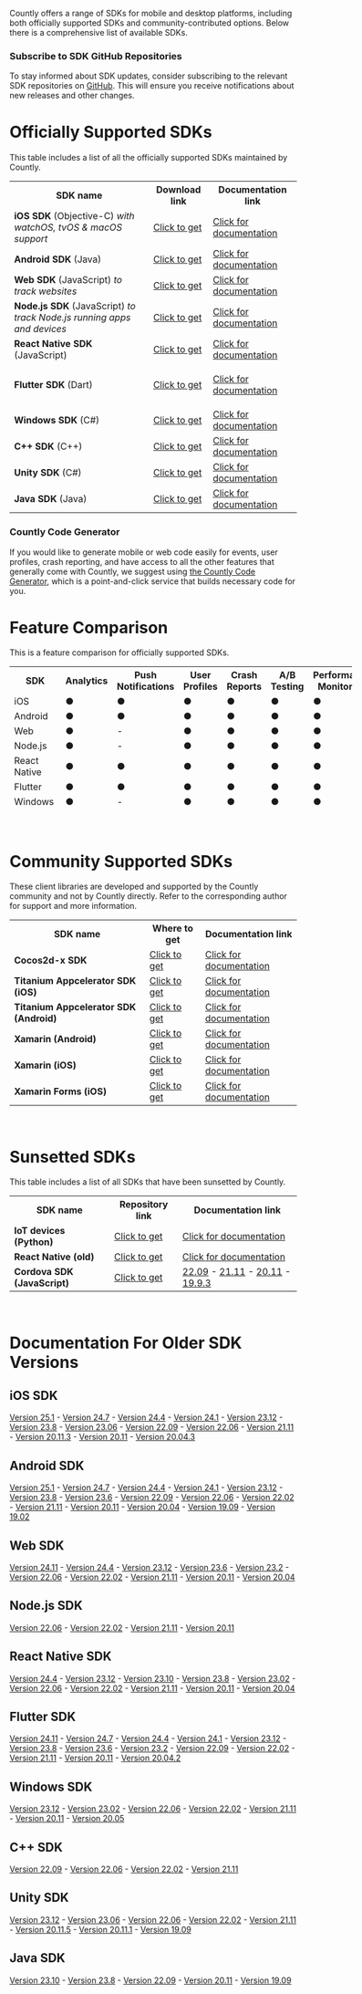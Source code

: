 <p>
  Countly offers a range of SDKs for mobile and desktop platforms, including both
  officially supported SDKs and community-contributed options. Below there is a
  comprehensive list of available SDKs.
</p>
<div class="callout callout--info">
  <h3 id="h_01H9QCP8G5XEZFKXAFSTECCDWD" class="callout__title">Subscribe to SDK GitHub Repositories</h3>
  <p>
    To stay informed about SDK updates, consider subscribing to the relevant
    SDK repositories on
    <a href="http://github.com/countly" target="_blank" rel="noopener noreferrer">GitHub</a>.
    This will ensure you receive notifications about new releases and other changes.
  </p>
</div>
<h1 id="h_01H9QCP8G5Y9PZJGERZ4XWYDY9">Officially Supported SDKs</h1>
<p>
  <span style="font-weight: 400;">This table includes a list of all the officially supported SDKs maintained by Countly.</span>
</p>
<table>
  <tbody>
    <tr>
      <th>SDK name</th>
      <th>Download link</th>
      <th>Documentation link</th>
    </tr>
    <tr>
      <td>
        <strong>iOS SDK</strong> (Objective-C)
        <em>with watchOS, tvOS &amp; macOS support</em>
      </td>
      <td>
        <a href="https://github.com/Countly/countly-sdk-ios" target="_blank" rel="noopener noreferrer">Click to get</a>
      </td>
      <td>
        <a href="/hc/en-us/articles/360037753511" target="_blank" rel="noopener noreferrer">Click for documentation</a>
      </td>
    </tr>
    <tr>
      <td>
        <strong>Android SDK</strong> (Java)
      </td>
      <td>
        <a href="https://github.com/Countly/countly-sdk-android" target="_blank" rel="noopener noreferrer">Click to get</a>
      </td>
      <td>
        <a href="/hc/en-us/articles/360037754031" target="_blank" rel="noopener">Click for documentation</a>
      </td>
    </tr>
    <tr>
      <td>
        <strong>Web SDK</strong> (JavaScript) <em>to track websites</em>
      </td>
      <td>
        <a href="https://github.com/Countly/countly-sdk-web" target="_blank" rel="noopener noreferrer">Click to get</a>
      </td>
      <td>
        <a href="/hc/en-us/articles/360037441932" target="_blank" rel="noopener noreferrer">Click for documentation</a>
      </td>
    </tr>
    <tr>
      <td>
        <strong>Node.js SDK</strong> (JavaScript)
        <em>to track Node.js running apps and devices</em>
      </td>
      <td>
        <a href="https://github.com/Countly/countly-sdk-nodejs" target="_blank" rel="noopener noreferrer">Click to get</a>
      </td>
      <td>
        <a href="/hc/en-us/articles/360037442892" target="_blank" rel="noopener noreferrer">Click for documentation</a>
      </td>
    </tr>
    <tr>
      <td>
        <strong>React Native SDK</strong> (JavaScript)
      </td>
      <td>
        <a href="https://github.com/Countly/countly-sdk-react-native-bridge" target="_blank" rel="noopener noreferrer">Click to get</a>
      </td>
      <td>
        <a href="/hc/en-us/articles/360037813231" target="_blank" rel="noopener noreferrer">Click for documentation</a>
      </td>
    </tr>
    <tr>
      <td>
        <strong>Flutter SDK</strong> (Dart)
      </td>
      <td>
        <a href="https://github.com/Countly/countly-sdk-flutter-bridge" target="_blank" rel="noopener noreferrer">Click to get</a>
      </td>
      <td>
        <p>
          <a href="/hc/en-us/articles/360037944212" target="_blank" rel="noopener noreferrer">Click for documentation</a>
        </p>
      </td>
    </tr>
    <tr>
      <td>
        <strong>Windows SDK</strong> (C#)
      </td>
      <td>
        <a href="https://github.com/Countly/countly-sdk-windows" target="_blank" rel="noopener noreferrer">Click to get</a>
      </td>
      <td>
        <a href="/hc/en-us/articles/360037754691" target="_blank" rel="noopener noreferrer">Click for documentation</a>
      </td>
    </tr>
    <tr>
      <td>
        <strong>C++ SDK</strong> (C++)
      </td>
      <td>
        <a href="http://github.com/countly/countly-sdk-cpp" target="_blank" rel="noopener noreferrer">Click to get</a>
      </td>
      <td>
        <a href="/hc/en-us/articles/4416163384857" target="_blank" rel="noopener noreferrer">Click for documentation</a>
      </td>
    </tr>
    <tr>
      <td>
        <strong>Unity SDK</strong> (C#)
      </td>
      <td>
        <a href="http://github.com/countly/countly-sdk-unity" target="_blank" rel="noopener noreferrer">Click to get</a>
      </td>
      <td>
        <a href="/hc/en-us/articles/360037813851" target="_blank" rel="noopener noreferrer">Click for documentation</a>
      </td>
    </tr>
    <tr>
      <td>
        <strong>Java SDK </strong>(Java)
      </td>
      <td>
        <a href="https://github.com/Countly/countly-sdk-java" target="_blank" rel="noopener noreferrer">Click to get</a>
      </td>
      <td>
        <a href="/hc/en-us/articles/360037813891" target="_blank" rel="noopener noreferrer">Click for documentation</a>
      </td>
    </tr>
  </tbody>
</table>
<div class="callout callout--info">
  <h3 id="h_01H9QCP8G5N0RHTYQGCFC86B27" class="callout__title">Countly Code Generator</h3>
  <p>
    If you would like to generate mobile or web code easily for events, user
    profiles, crash reporting, and have access to all the other features that
    generally come with Countly, we suggest using
    <a href="https://countly.github.io/countly-code-generator" target="_blank" rel="noopener noreferrer">the Countly Code Generator</a>,
    which is a point-and-click service that builds necessary code for you.
  </p>
</div>
<h1 id="h_01H9QCP8G52MSJGQZCFGV0HMWM">Feature Comparison</h1>
<p>This is a feature comparison for officially supported SDKs.</p>
<table style="height: 252px; width: 601px;">
  <tbody>
    <tr style="height: 44px;">
      <th style="width: 143.137px; height: 44px;">SDK</th>
      <th class="wysiwyg-text-align-center" style="width: 71.8px; height: 44px;">Analytics</th>
      <th class="wysiwyg-text-align-center" style="width: 99.975px; height: 44px;">Push Notifications</th>
      <th class="wysiwyg-text-align-center" style="width: 59.925px; height: 44px;">User Profiles</th>
      <th class="wysiwyg-text-align-center" style="width: 61.3px; height: 44px;">Crash Reports</th>
      <th class="wysiwyg-text-align-center" style="width: 58.075px; height: 44px;">A/B Testing</th>
      <th class="wysiwyg-text-align-center" style="width: 100.675px; height: 44px;">Performance Monitoring</th>
      <th class="wysiwyg-text-align-center" style="width: 74.2625px; height: 44px;">Feedback widgets</th>
    </tr>
    <tr style="height: 22px;">
      <td style="width: 135.137px; height: 22px;">iOS</td>
      <td class="wysiwyg-text-align-center" style="width: 63.8px; height: 22px;">
        <span class="wysiwyg-color-green110 wysiwyg-font-size-x-large">●</span>
      </td>
      <td class="wysiwyg-text-align-center" style="width: 91.975px; height: 22px;">
        <span class="wysiwyg-color-green110 wysiwyg-font-size-x-large">●</span>
      </td>
      <td class="wysiwyg-text-align-center" style="width: 51.925px; height: 22px;">
        <span class="wysiwyg-color-green110 wysiwyg-font-size-x-large">●</span>
      </td>
      <td class="wysiwyg-text-align-center" style="width: 53.3px; height: 22px;">
        <span class="wysiwyg-color-green110 wysiwyg-font-size-x-large">●</span>
      </td>
      <td class="wysiwyg-text-align-center" style="width: 50.075px; height: 22px;">
        <span class="wysiwyg-color-green110 wysiwyg-font-size-x-large">●</span>
      </td>
      <td class="wysiwyg-text-align-center" style="width: 92.675px; height: 22px;">
        <span class="wysiwyg-color-green110 wysiwyg-font-size-x-large">●</span>
      </td>
      <td class="wysiwyg-text-align-center" style="width: 66.2625px; height: 22px;">
        <span class="wysiwyg-color-green110 wysiwyg-font-size-x-large">●</span>
      </td>
    </tr>
    <tr style="height: 22px;">
      <td style="width: 135.137px; height: 22px;">Android</td>
      <td class="wysiwyg-text-align-center" style="width: 63.8px; height: 22px;">
        <span class="wysiwyg-color-green110 wysiwyg-font-size-x-large">●</span>
      </td>
      <td class="wysiwyg-text-align-center" style="width: 91.975px; height: 22px;">
        <span class="wysiwyg-color-green110 wysiwyg-font-size-x-large">●</span>
      </td>
      <td class="wysiwyg-text-align-center" style="width: 51.925px; height: 22px;">
        <span class="wysiwyg-color-green110 wysiwyg-font-size-x-large">●</span>
      </td>
      <td class="wysiwyg-text-align-center" style="width: 53.3px; height: 22px;">
        <span class="wysiwyg-color-green110 wysiwyg-font-size-x-large">●</span>
      </td>
      <td class="wysiwyg-text-align-center" style="width: 50.075px; height: 22px;">
        <span class="wysiwyg-color-green110 wysiwyg-font-size-x-large">●</span>
      </td>
      <td class="wysiwyg-text-align-center" style="width: 92.675px; height: 22px;">
        <span class="wysiwyg-color-green110 wysiwyg-font-size-x-large">●</span>
      </td>
      <td class="wysiwyg-text-align-center" style="width: 66.2625px; height: 22px;">
        <span class="wysiwyg-color-green110 wysiwyg-font-size-x-large">●</span>
      </td>
    </tr>
    <tr style="height: 22px;">
      <td style="width: 135.137px; height: 22px;">Web</td>
      <td class="wysiwyg-text-align-center" style="width: 63.8px; height: 22px;">
        <span class="wysiwyg-color-green110 wysiwyg-font-size-x-large">●</span>
      </td>
      <td class="wysiwyg-text-align-center" style="width: 91.975px; height: 22px;">-</td>
      <td class="wysiwyg-text-align-center" style="width: 51.925px; height: 22px;">
        <span class="wysiwyg-color-green110 wysiwyg-font-size-x-large">●</span>
      </td>
      <td class="wysiwyg-text-align-center" style="width: 53.3px; height: 22px;">
        <span class="wysiwyg-color-green110 wysiwyg-font-size-x-large">●</span>
      </td>
      <td class="wysiwyg-text-align-center" style="width: 50.075px; height: 22px;">
        <span class="wysiwyg-color-green110 wysiwyg-font-size-x-large">●</span>
      </td>
      <td class="wysiwyg-text-align-center" style="width: 92.675px; height: 22px;">
        <span class="wysiwyg-color-green110 wysiwyg-font-size-x-large">●</span>
      </td>
      <td class="wysiwyg-text-align-center" style="width: 66.2625px; height: 22px;">
        <span class="wysiwyg-color-green110 wysiwyg-font-size-x-large">●</span>
      </td>
    </tr>
    <tr style="height: 22px;">
      <td style="width: 135.137px; height: 22px;">Node.js</td>
      <td class="wysiwyg-text-align-center" style="width: 63.8px; height: 22px;">
        <span class="wysiwyg-color-green110 wysiwyg-font-size-x-large">●</span>
      </td>
      <td class="wysiwyg-text-align-center" style="width: 91.975px; height: 22px;">-</td>
      <td class="wysiwyg-text-align-center" style="width: 51.925px; height: 22px;">
        <span class="wysiwyg-color-green110 wysiwyg-font-size-x-large">●</span>
      </td>
      <td class="wysiwyg-text-align-center" style="width: 53.3px; height: 22px;">
        <span class="wysiwyg-color-green110 wysiwyg-font-size-x-large">●</span>
      </td>
      <td class="wysiwyg-text-align-center" style="width: 50.075px; height: 22px;">
        <span class="wysiwyg-color-green110 wysiwyg-font-size-x-large">●</span>
      </td>
      <td class="wysiwyg-text-align-center" style="width: 92.675px; height: 22px;">
        <span class="wysiwyg-color-green110 wysiwyg-font-size-x-large">●</span>
      </td>
      <td class="wysiwyg-text-align-center" style="width: 66.2625px; height: 22px;">-</td>
    </tr>
    <tr style="height: 22px;">
      <td style="width: 135.137px; height: 22px;">React Native</td>
      <td class="wysiwyg-text-align-center" style="width: 63.8px; height: 22px;">
        <span class="wysiwyg-color-green110 wysiwyg-font-size-x-large">●</span>
      </td>
      <td class="wysiwyg-text-align-center" style="width: 91.975px; height: 22px;">
        <span class="wysiwyg-color-green110 wysiwyg-font-size-x-large">●</span>
      </td>
      <td class="wysiwyg-text-align-center" style="width: 51.925px; height: 22px;">
        <span class="wysiwyg-color-green110 wysiwyg-font-size-x-large">●</span>
      </td>
      <td class="wysiwyg-text-align-center" style="width: 53.3px; height: 22px;">
        <span class="wysiwyg-color-green110 wysiwyg-font-size-x-large">●</span>
      </td>
      <td class="wysiwyg-text-align-center" style="width: 50.075px; height: 22px;">
        <span class="wysiwyg-color-green110 wysiwyg-font-size-x-large">●</span>
      </td>
      <td class="wysiwyg-text-align-center" style="width: 92.675px; height: 22px;">
        <span class="wysiwyg-color-green110 wysiwyg-font-size-x-large">●</span>
      </td>
      <td class="wysiwyg-text-align-center" style="width: 66.2625px; height: 22px;">
        <span class="wysiwyg-color-green110 wysiwyg-font-size-x-large">●</span>
      </td>
    </tr>
    <tr style="height: 22px;">
      <td style="width: 135.137px; height: 22px;">Flutter</td>
      <td class="wysiwyg-text-align-center" style="width: 63.8px; height: 22px;">
        <span class="wysiwyg-color-green110 wysiwyg-font-size-x-large">●</span>
      </td>
      <td class="wysiwyg-text-align-center" style="width: 91.975px; height: 22px;">
        <span class="wysiwyg-color-green110 wysiwyg-font-size-x-large">●</span>
      </td>
      <td class="wysiwyg-text-align-center" style="width: 51.925px; height: 22px;">
        <span class="wysiwyg-color-green110 wysiwyg-font-size-x-large">●</span>
      </td>
      <td class="wysiwyg-text-align-center" style="width: 53.3px; height: 22px;">
        <span class="wysiwyg-color-green110 wysiwyg-font-size-x-large">●</span>
      </td>
      <td class="wysiwyg-text-align-center" style="width: 50.075px; height: 22px;">
        <span class="wysiwyg-color-green110 wysiwyg-font-size-x-large">●</span>
      </td>
      <td class="wysiwyg-text-align-center" style="width: 92.675px; height: 22px;">
        <span class="wysiwyg-color-green110 wysiwyg-font-size-x-large">●</span>
      </td>
      <td class="wysiwyg-text-align-center" style="width: 66.2625px; height: 22px;">
        <span class="wysiwyg-color-green110 wysiwyg-font-size-x-large">●</span>
      </td>
    </tr>
    <tr style="height: 22px;">
      <td style="width: 135.137px; height: 22px;">Windows&nbsp;</td>
      <td class="wysiwyg-text-align-center" style="width: 63.8px; height: 22px;">
        <span class="wysiwyg-color-green110 wysiwyg-font-size-x-large">●</span>
      </td>
      <td class="wysiwyg-text-align-center" style="width: 91.975px; height: 22px;">-</td>
      <td class="wysiwyg-text-align-center" style="width: 51.925px; height: 22px;">
        <span class="wysiwyg-color-green110 wysiwyg-font-size-x-large">●</span>
      </td>
      <td class="wysiwyg-text-align-center" style="width: 53.3px; height: 22px;">
        <span class="wysiwyg-color-green110 wysiwyg-font-size-x-large">●</span>
      </td>
      <td class="wysiwyg-text-align-center" style="width: 50.075px; height: 22px;">
        <span class="wysiwyg-font-size-x-large wysiwyg-color-red110">●</span>
      </td>
      <td class="wysiwyg-text-align-center" style="width: 92.675px; height: 22px;">
        <span class="wysiwyg-font-size-x-large wysiwyg-color-red110">●</span>
      </td>
      <td class="wysiwyg-text-align-center" style="width: 66.2625px; height: 22px;">
        <span class="wysiwyg-font-size-x-large wysiwyg-color-red110">●</span>
      </td>
    </tr>
    <tr style="height: 22px;">
      <td style="width: 135.137px; height: 22px;">C++</td>
      <td class="wysiwyg-text-align-center" style="width: 63.8px; height: 22px;">
        <span class="wysiwyg-color-green110 wysiwyg-font-size-x-large">●</span>
      </td>
      <td class="wysiwyg-text-align-center" style="width: 91.975px; height: 22px;">-</td>
      <td class="wysiwyg-text-align-center" style="width: 51.925px; height: 22px;">
        <span class="wysiwyg-color-green110 wysiwyg-font-size-x-large">●</span>
      </td>
      <td class="wysiwyg-text-align-center" style="width: 53.3px; height: 22px;">
        <span class="wysiwyg-font-size-x-large wysiwyg-color-red110">●</span>
      </td>
      <td class="wysiwyg-text-align-center" style="width: 50.075px; height: 22px;">
        <span class="wysiwyg-color-green110 wysiwyg-font-size-x-large">●</span>
      </td>
      <td class="wysiwyg-text-align-center" style="width: 92.675px; height: 22px;">
        <span class="wysiwyg-font-size-x-large wysiwyg-color-red110">●</span>
      </td>
      <td class="wysiwyg-text-align-center" style="width: 66.2625px; height: 22px;">
        <span class="wysiwyg-font-size-x-large wysiwyg-color-red110">●</span>
      </td>
    </tr>
    <tr style="height: 10px;">
      <td style="width: 135.137px; height: 10px;">Unity</td>
      <td class="wysiwyg-text-align-center" style="width: 63.8px; height: 10px;">
        <span class="wysiwyg-color-green110 wysiwyg-font-size-x-large">●</span>
      </td>
      <td class="wysiwyg-text-align-center" style="width: 91.975px; height: 10px;">
        <span class="wysiwyg-color-green110 wysiwyg-font-size-x-large">●</span>
      </td>
      <td class="wysiwyg-text-align-center" style="width: 51.925px; height: 10px;">
        <span class="wysiwyg-color-green110 wysiwyg-font-size-x-large">●</span>
      </td>
      <td class="wysiwyg-text-align-center" style="width: 53.3px; height: 10px;">
        <span class="wysiwyg-color-green110 wysiwyg-font-size-x-large">●</span>
      </td>
      <td class="wysiwyg-text-align-center" style="width: 50.075px; height: 10px;">
        <span class="wysiwyg-color-green110 wysiwyg-font-size-x-large">●</span>
      </td>
      <td class="wysiwyg-text-align-center" style="width: 92.675px; height: 10px;">
        <span class="wysiwyg-font-size-x-large wysiwyg-color-red110">●</span>
      </td>
      <td class="wysiwyg-text-align-center" style="width: 66.2625px; height: 10px;">
        <span class="wysiwyg-font-size-x-large wysiwyg-color-red110">●</span>
      </td>
    </tr>
    <tr>
      <td style="width: 135.137px;">Java</td>
      <td class="wysiwyg-text-align-center" style="width: 63.8px;">
        <span class="wysiwyg-color-green110 wysiwyg-font-size-x-large">●</span>
      </td>
      <td class="wysiwyg-text-align-center" style="width: 91.975px; height: 22px;">-</td>
      <td class="wysiwyg-text-align-center" style="width: 51.925px;">
        <span class="wysiwyg-color-green110 wysiwyg-font-size-x-large">●</span>
      </td>
      <td class="wysiwyg-text-align-center" style="width: 53.3px;">
        <span class="wysiwyg-color-green110 wysiwyg-font-size-x-large">●</span>
      </td>
      <td class="wysiwyg-text-align-center" style="width: 50.075px;">
        <span class="wysiwyg-color-green110 wysiwyg-font-size-x-large">●</span>
      </td>
      <td class="wysiwyg-text-align-center" style="width: 92.675px;">
        <span class="wysiwyg-font-size-x-large wysiwyg-color-red110">●</span>
      </td>
      <td class="wysiwyg-text-align-center" style="width: 66.2625px;">
        <span class="wysiwyg-color-green110 wysiwyg-font-size-x-large">●</span>
      </td>
    </tr>
  </tbody>
</table>
<p>&nbsp;</p>
<!--Added for better spacing-->
<h1 id="h_01H9QCP8G6Z1ACAFCM1FVHC033">Community Supported SDKs</h1>
<p>
  <span>These client libraries are developed and supported by the Countly community and not by Countly directly. Refer to the corresponding author for support and more information.</span>
</p>
<table>
  <tbody>
    <tr>
      <th style="width: 302.641px;">SDK name</th>
      <th style="width: 102.359px;">Where to get</th>
      <th style="width: 175.109px;">Documentation link</th>
    </tr>
    <tr>
      <td style="width: 294.641px;">
        <strong>Cocos2d-x SDK</strong>
      </td>
      <td style="width: 94.3594px;">
        <a href="https://github.com/shadow0162/countly-sdk-cocos2d-x" target="_blank" rel="noopener">Click to get</a>
      </td>
      <td style="width: 167.109px;">
        <a href="/hc/en-us/articles/360038883751" target="_blank" rel="noopener">Click for documentation</a>
      </td>
    </tr>
    <tr>
      <td style="width: 294.641px;">
        <strong>Titanium Appcelerator SDK (iOS)</strong>
      </td>
      <td style="width: 94.3594px;">
        <a href="https://github.com/dieskim/countly-sdk-appcelerator-titanium-ios" target="_blank" rel="noopener">Click to get</a>
      </td>
      <td style="width: 167.109px;">
        <a href="https://github.com/dieskim/countly-sdk-appcelerator-titanium-ios#readme" target="_blank" rel="noopener">Click for documentation</a>
      </td>
    </tr>
    <tr>
      <td style="width: 294.641px;">
        <strong>Titanium Appcelerator SDK (Android)</strong>
      </td>
      <td style="width: 94.3594px;">
        <a href="https://github.com/dieskim/countly-sdk-appcelerator-titanium-android" target="_blank" rel="noopener">Click to get</a>
      </td>
      <td style="width: 167.109px;">
        <a href="https://github.com/dieskim/countly-sdk-appcelerator-titanium-android#readme" target="_blank" rel="noopener">Click for documentation</a>
      </td>
    </tr>
    <tr>
      <td style="width: 294.641px;">
        <strong>Xamarin (Android)</strong>
      </td>
      <td style="width: 94.3594px;">
        <a href="https://www.nuget.org/packages/CountlySDK.Xamarin.Android" target="_blank" rel="noopener">Click to get</a>
      </td>
      <td style="width: 167.109px;">
        <a href="/hc/en-us/articles/360037813691" target="_blank" rel="noopener">Click for documentation</a>
      </td>
    </tr>
    <tr>
      <td style="width: 294.641px;">
        <strong>Xamarin (iOS)</strong>
      </td>
      <td style="width: 94.3594px;">
        <a href="https://www.nuget.org/packages/CountlySDK.Xamarin.iOS" target="_blank" rel="noopener">Click to get</a>
      </td>
      <td style="width: 167.109px;">
        <a href="/hc/en-us/articles/360037443392" target="_blank" rel="noopener">Click for documentation</a>
      </td>
    </tr>
    <tr>
      <td style="width: 294.641px;">
        <strong>Xamarin Forms (iOS)</strong>
      </td>
      <td style="width: 94.3594px;">
        <a href="https://www.nuget.org/packages?q=countly" target="_blank" rel="noopener">Click to get</a>
      </td>
      <td style="width: 167.109px;">
        <a href="/hc/en-us/articles/360037813331" target="_blank" rel="noopener">Click for documentation</a>
      </td>
    </tr>
  </tbody>
</table>
<p>&nbsp;</p>
<!--Added for better spacing-->
<h1 id="h_01H9QCP8G7TB440TY569TKZRMG">Sunsetted SDKs</h1>
<p>
  <span style="font-weight: 400;">This table includes a list of all SDKs that have been sunsetted by Countly.</span>
</p>
<table>
  <tbody>
    <tr>
      <th>SDK name</th>
      <th>Repository link</th>
      <th>Documentation link</th>
    </tr>
    <tr>
      <td>
        <strong>IoT devices (Python)</strong>
      </td>
      <td>
        <a href="https://github.com/Countly/countly-sdk-iot-python" target="_blank" rel="noopener">Click to get</a>
      </td>
      <td>
        <a href="/hc/en-us/articles/360037442772" target="_blank" rel="noopener">Click for documentation</a>
      </td>
    </tr>
    <tr>
      <td>
        <strong>React Native (old)</strong>
      </td>
      <td>
        <a href="https://github.com/Countly/countly-sdk-react-native" target="_blank" rel="noopener">Click to get</a>
      </td>
      <td>
        <a href="/hc/en-us/articles/360037443012" target="_blank" rel="noopener">Click for documentation</a>
      </td>
    </tr>
    <tr>
      <td>
        <strong>Cordova SDK (JavaScript)</strong>
      </td>
      <td>
        <a href="https://github.com/Countly/countly-sdk-cordova" target="_blank" rel="noopener">Click to get</a>
      </td>
      <td>
        <a href="/hc/en-us/articles/360037813011" target="_blank" rel="noopener">22.09</a>
        -
        <a href="/hc/en-us/articles/15669961053721" target="_blank" rel="noopener">21.11</a>
        -
        <a href="/hc/en-us/articles/7019114935961" target="_blank" rel="noopener">20.11</a>
        -
        <a href="/hc/en-us/articles/900004883663" target="_blank" rel="noopener">19.9.3</a>
      </td>
    </tr>
  </tbody>
</table>
<p>&nbsp;</p>
<!--Added for better spacing-->
<h1 id="h_01H9QCP8G72897X5YK7YMZAZ8K">Documentation For Older SDK Versions</h1>
<h2 id="h_01H9QCP8G7Y97Y1T51TGGNDMNP">iOS SDK</h2>
<p>
  <a href="/hc/en-us/articles/19627972441500" target="_blank" rel="noopener">Version 25.1</a>
  -
  <a href="/hc/en-us/articles/18155738523292" target="_blank" rel="noopener">Version 24.7</a>
  -
  <a href="/hc/en-us/articles/34585282246553" target="_blank" rel="noopener">Version 24.4</a>
  -
  <a href="/hc/en-us/articles/30852863549849" target="_blank" rel="noopener">Version 24.1</a>
  -
  <a href="/hc/en-us/articles/28072779184921" target="_blank" rel="noopener">Version 23.12</a>
  -
  <a href="/hc/en-us/articles/26447578557465" target="_blank" rel="noopener">Version 23.8</a>
  -
  <a href="/hc/en-us/articles/23224275572121" target="_blank" rel="noopener">Version 23.06</a>
  -
  <a href="/hc/en-us/articles/15917842316313" target="_blank" rel="noopener">Version 22.09</a>
  -
  <a href="/hc/en-us/articles/13896615805337" target="_blank" rel="noopener">Version 22.06</a>
  -
  <a href="/hc/en-us/articles/10017895289625" target="_blank" rel="noopener">Version 21.11</a>
  -
  <a href="/hc/en-us/articles/4410229126809" target="_blank" rel="noopener">Version 20.11.3</a>
  -
  <a href="/hc/en-us/articles/900004099706" target="_blank" rel="noopener">Version 20.11</a>
  -
  <a href="/hc/en-us/articles/900004398263" target="_blank" rel="noopener">Version 20.04.3</a>
</p>
<h2 id="h_01H9QCP8G73H5RWXFK9P9W6F7Q">Android SDK</h2>
<p>
  <a href="/hc/en-us/articles/19627885653276" target="_blank" rel="noopener">Version 25.1</a>
  -
  <a href="/hc/en-us/articles/18156925767068" target="_blank" rel="noopener">Version 24.7</a>
  -
  <a href="/hc/en-us/articles/34483587332121" target="_blank" rel="noopener">Version 24.4</a>
  -
  <a href="/hc/en-us/articles/30761919688729" target="_blank" rel="noopener">Version 24.1</a>
  -
  <a href="/hc/en-us/articles/27948910269465" target="_blank" rel="noopener">Version 23.12</a>
  -
  <a href="/hc/en-us/articles/26446610705049" target="_blank" rel="noopener">Version 23.8</a>
  -
  <a href="/hc/en-us/articles/23228065459353" target="_blank" rel="noopener">Version 23.6</a>
  -
  <a href="/hc/en-us/articles/20128936020633" target="_blank" rel="noopener">Version 22.09</a>
  -
  <a href="/hc/en-us/articles/15806696414745" target="_blank" rel="noopener">Version 22.06</a>
  -
  <a href="/hc/en-us/articles/11104014467737" target="_blank" rel="noopener">Version 22.02</a>
  -
  <a href="/hc/en-us/articles/11104063417241" target="_blank" rel="noopener">Version 21.11</a>
  -
  <a href="/hc/en-us/articles/4409196247065" target="_blank" rel="noopener">Version 20.11</a>
  -
  <a href="/hc/en-us/articles/900004313263" target="_blank" rel="noopener">Version 20.04</a>
  -
  <a href="/hc/en-us/articles/360038978452" target="_blank" rel="noopener">Version 19.09</a>
  -
  <a href="/hc/en-us/articles/360038842151" target="_blank" rel="noopener">Version 19.02</a>
</p>
<h2 id="h_01H9QCP8G7V4S0SS317HRT5XN8">Web SDK</h2>
<p>
  <a href="/hc/en-us/articles/18319247815196" target="_blank" rel="noopener noreferrer">Version 24.11</a>
  -
  <a href="/hc/en-us/articles/16876291962012" target="_blank" rel="noopener noreferrer">Version 24.4</a>
  -
  <a href="/hc/en-us/articles/31592459504537" target="_blank" rel="noopener">Version 23.12</a>
  -
  <a href="/hc/en-us/articles/26125729715737" target="_blank" rel="noopener">Version 23.6</a>
  -
  <a href="/hc/en-us/articles/21184260797721" target="_blank" rel="noopener">Version 23.2</a>
  -
  <a href="/hc/en-us/articles/16640702657817" target="_blank" rel="noopener">Version 22.06</a>
  -
  <a href="/hc/en-us/articles/8911877681945" target="_blank" rel="noopener">Version 22.02</a>
  -
  <a href="/hc/en-us/articles/6195638333593" target="_blank" rel="noopener">Version 21.11</a>
  -
  <a href="/hc/en-us/articles/4408793793689" target="_blank" rel="noopener">Version 20.11</a>
  -
  <a href="/hc/en-us/articles/900003463646" target="_blank" rel="noopener">Version 20.04</a>
</p>
<h2 id="h_01H9QCP8G7S1YR45QYHX6DQJ4D">Node.js SDK</h2>
<p>
  <a href="/hc/en-us/articles/16515548811676" target="_blank" rel="noopener">Version 22.06</a>
  -
  <a href="/hc/en-us/articles/13579891019929" target="_blank" rel="noopener">Version 22.02</a>
  -
  <a href="/hc/en-us/articles/6577856570137" target="_blank" rel="noopener">Version 21.11</a>
  -
  <a href="/hc/en-us/articles/4410672825881" target="_blank" rel="noopener">Version 20.11</a>
</p>
<h2 id="h_01H9QCP8G7F8Y2PP937KS4DQE2">React Native SDK</h2>
<p>
  <a href="/hc/en-us/articles/18117888262044" target="_blank" rel="noopener">Version 24.4</a>
  -
  <a href="/hc/en-us/articles/31332062133913" target="_blank" rel="noopener">Version 23.12</a>
  -
  <a href="/hc/en-us/articles/26451081655065" target="_blank" rel="noopener">Version 23.10</a>
  -
  <a href="/hc/en-us/articles/25329719573017" target="_blank" rel="noopener">Version 23.8</a>
  -
  <a href="/hc/en-us/articles/23707508848025" target="_blank" rel="noopener">Version 23.02</a>
  -
  <a href="/hc/en-us/articles/17931615262745" target="_blank" rel="noopener">Version 22.06</a>
  -
  <a href="/hc/en-us/articles/11734029520665" target="_blank" rel="noopener">Version 22.02</a>
  -
  <a href="/hc/en-us/articles/6116239554841" target="_blank" rel="noopener">Version 21.11</a>
  -
  <a href="/hc/en-us/articles/6505713479577" target="_blank" rel="noopener">Version 20.11</a>
  -
  <a href="/hc/en-us/articles/900003765726" target="_blank" rel="noopener">Version 20.04</a>
</p>
<h2 id="h_01H9QCP8G768WD943FT6WS38TH">Flutter SDK</h2>
<p>
  <a href="/hc/en-us/articles/18335589589532" target="_blank" rel="noopener noreferrer">Version 24.11</a>
  -
  <a href="/hc/en-us/articles/17099868201628" target="_blank" rel="noopener noreferrer">Version 24.7</a>
  -
  <a href="/hc/en-us/articles/34539364044697" target="_blank" rel="noopener noreferrer">Version 24.4</a>
  -
  <a href="/hc/en-us/articles/30854942150937" target="_blank" rel="noopener noreferrer">Version 24.1</a>
  -
  <a href="/hc/en-us/articles/28073407851289" target="_blank" rel="noopener noreferrer">Version 23.12</a>
  -
  <a href="/hc/en-us/articles/26449309263769" target="_blank" rel="noopener">Version 23.8</a>
  -
  <a href="/hc/en-us/articles/22712581413273" target="_blank" rel="noopener">Version 23.6</a>
  -
  <a href="/hc/en-us/articles/20143743115801" target="_blank" rel="noopener">Version 23.2</a>
  -
  <a href="/hc/en-us/articles/15911643081369" target="_blank" rel="noopener">Version 22.09</a>
  -
  <a href="/hc/en-us/articles/15911440344601" target="_blank" rel="noopener">Version 22.02</a>
  -
  <a href="/hc/en-us/articles/9667091699097" target="_blank" rel="noopener">Version 21.11</a>
  -
  <a href="/hc/en-us/articles/4409295642137" target="_blank" rel="noopener">Version 20.11</a>
  -
  <a href="/hc/en-us/articles/900005264923" target="_blank" rel="noopener">Version 20.04.2</a>
</p>
<h2 id="h_01H9QCP8G8HMBBT2NPHFJPJ3KX">Windows SDK</h2>
<p>
  <a href="/hc/en-us/articles/27983325097241" target="_blank" rel="noopener">Version 23.12</a>
  -
  <a href="/hc/en-us/articles/26360970027033" target="_blank" rel="noopener">Version 23.02</a>
  -
  <a href="/hc/en-us/articles/19142855719705" target="_blank" rel="noopener">Version 22.06</a>
  -
  <a href="/hc/en-us/articles/13579863428377" target="_blank" rel="noopener">Version 22.02</a>
  -
  <a href="/hc/en-us/articles/11428429151513" target="_blank" rel="noopener">Version 21.11</a>
  -
  <a href="/hc/en-us/articles/4413138651161" target="_blank" rel="noopener">Version 20.11</a>
  -
  <a href="/hc/en-us/articles/4403584269593" target="_blank" rel="noopener">Version 20.05</a>
</p>
<h2 id="h_01H9QCP8G88SRA8VHG55Z077GD">C++ SDK</h2>
<p>
  <a href="/hc/en-us/articles/18695404412185" target="_blank" rel="noopener">Version 22.09</a>
  -
  <a href="/hc/en-us/articles/16413408161817" target="_blank" rel="noopener">Version 22.06</a>
  -
  <a href="/hc/en-us/articles/10317667908889" target="_blank" rel="noopener">Version 22.02</a>
  -
  <a href="/hc/en-us/articles/9665186961945" target="_blank" rel="noopener">Version 21.11</a>
</p>
<h2 id="h_01H9QCP8G8GY2M2KEKK3CSKY3F">Unity SDK</h2>
<p>
  <a href="/hc/en-us/articles/15318025956508" target="_blank" rel="noopener">Version 23.12</a>
  -
  <a href="/hc/en-us/articles/26399466138905" target="_blank" rel="noopener">Version 23.06</a>
  -
  <a href="/hc/en-us/articles/23969854903961" target="_blank" rel="noopener">Version 22.06</a>
  -
  <a href="/hc/en-us/articles/13578391556121" target="_blank" rel="noopener">Version 22.02</a>
  -
  <a href="/hc/en-us/articles/7518482784409" target="_blank" rel="noopener">Version 21.11</a>
  -
  <a href="/hc/en-us/articles/4410908291737" target="_blank" rel="noopener">Version 20.11.5</a>
  -
  <a href="/hc/en-us/articles/900007764903" target="_blank" rel="noopener">Version 20.11.1</a>
  -
  <a href="/hc/en-us/articles/900002413783" target="_blank" rel="noopener">Version 19.09</a>
</p>
<h2 id="h_01H9QCP8G8QD0W9EMHT11F2N8P">Java SDK</h2>
<p>
  <a href="/hc/en-us/articles/28213661170073" target="_blank" rel="noopener">Version 23.10</a>
  -
  <a href="/hc/en-us/articles/25060385136921" target="_blank" rel="noopener">Version 23.8</a>
  -
  <a href="/hc/en-us/articles/23736736982425/" target="_blank" rel="noopener">Version 22.09</a>
  -
  <a href="/hc/en-us/articles/16286959845145" target="_blank" rel="noopener">Version 20.11</a>
  -
  <a href="/hc/en-us/articles/4404187501465" target="_blank" rel="noopener">Version 19.09</a>
</p>
